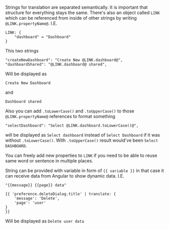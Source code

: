 ﻿Strings for translation are separated semantically. It is important that structure for everything stays the same.
There's also an object called `LINK` which can be referenced from inside of other strings by writing `@LINK.propertyName@`. 
I.E. 

    LINK: {
    	"dashboard" = "Dashboard"
    }

This two strings

    "createNewDashboard": "Create New @LINK.dashboard@",
    "dashboardShared": "@LINK.dashboard@ shared",

Will be displayed as

    Create New Dashboard
and 

	Dashboard shared
Also you can add `.toLowerCase()` and `.toUpperCase()` to those `@LINK.propertyName@` references to format something

    "selectDashboard": "Select @LINK.dashboard.toLowerCase()@",
will be displayed as  `Select dashboard` instead of `Select Dashboard` if it was without `.toLowerCase()`.
With  `.toUpperCase()`  result would've been `Select DASHBOARD`.

You can freely add new properties to `LINK` if you need to be able to reuse same word or sentence in multiple places.

String can be provided with variable in form of `{{ variable }}` in that case it can receive data from Angular to show dynamic data. 
I.E. 

    "{{message}} {{page}} data"

    {{ 'preference.deleteDialog.title' | translate: {
	    'message': 'Delete',
	    'page': 'user'
    }
    }}
Will be displayed as `Delete user data`

